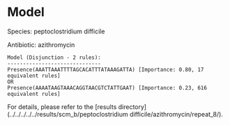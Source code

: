 
# Model

Species: peptoclostridium difficile

Antibiotic: azithromycin

```
Model (Disjunction - 2 rules):
------------------------------
Presence(AAATTAAATTTTAGCACATTTATAAAGATTA) [Importance: 0.80, 17 equivalent rules]
OR
Presence(AAAATAAGTAAACAGGTAACGTCTATTGAAT) [Importance: 0.23, 616 equivalent rules]

```

For details, please refer to the [results directory](../../../../../results/scm_b/peptoclostridium difficile/azithromycin/repeat_8/).

